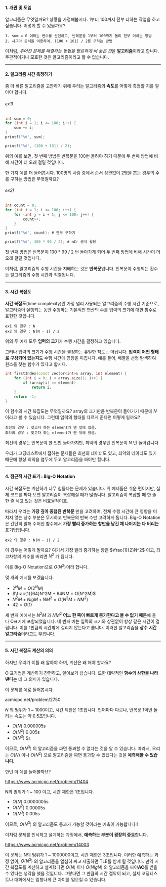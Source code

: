 #### 1. 개관 및 도입

알고리즘은 무엇일까요? 상황을 가정해봅시다. 1부터 100까지 전부 더하는 작업을 하고 싶습니다. 어떻게 할 수 있을까요?

    1. sum = 0 이라는 변수를 선언하고, 반복문을 1부터 100까지 돌려 전부 더하는 방법
    2. 시그마 공식을 이용하여, (100 + 101) / 2를 구하는 방법

이처럼, *주어진 문제를 해결하는 방법을 명료하게 써 놓은 것*을 **알고리즘**이라고 합니다. 주관적이거나 모호한 것은 알고리즘이라고 할 수 없습니다.
***

#### 2. 알고리즘 시간 측정하기

좀 더 빠른 알고리즘을 고안하기 위해 우리는 알고리즘의 **속도**를 어떻게 측정할 지를 알아야 합니다.
###### ex1)
```c
int sum = 0;
for (int i = 1; i <= 100; i++) {
    sum += i;
}
printf("%d", sum);
```
```c
printf("%d", (100 + 101) / 2);
```
위의 예를 보면, 첫 번째 방법은 반복문을 100번 돌려야 하기 때문에 두 번째 방법에 비해 시간이 더 오래 걸릴 것입니다.


한 가지 예를 더 들어봅시다. 100명의 사람 중에서 순서 상관없이 2명을 뽑는 경우의 수를 구하는 방법은 무엇일까요?
###### ex2)
```c
int count = 0;
for (int i = 1; i <= 100; i++) {
    for (int j = i + 1; j <= 100; j++) {
        count++;
    }
}
printf("%d", count); # 전부 구하기
```
```c
printf("%d", 100 * 99 / 2); # nCr 공식 활용
```
첫 번째 방법은 반복문이 100 * 99 / 2 번 돌아가게 되어 두 번째 방법에 비해 시간이 더 오래 걸릴 것입니다.

이처럼, 알고리즘의 수행 시간을 지배하는 것은 **반복문**입니다. 반복문이 수행되는 횟수는 알고리즘의 수행 시간과 직결됩니다.
***

#### 3. 시간 복잡도

**시간 복잡도**(time complexity)란 가장 널리 사용되는 알고리즘의 수행 시간 기준으로, 알고리즘이 실행되는 동안 수행하는 기본적인 연산의 수를 입력의 크기에 대한 함수로 표현한 것입니다.

    ex1 의 경우 : N
    ex2 의 경우 : N(N - 1) / 2
    
위의 두 예제 모두 **입력의 크기**가 수행 시간을 결정하고 있습니다.

그러나 입력의 크기가 수행 시간을 결정하는 유일한 척도는 아닙니다. **입력이 어떤 형태로 구성되어 있는지**도 수행 시간에 영향을 미칩니다.
예를 들어, 배열을 선형 탐색하여 원소를 찾는 함수가 있다고 합시다.
```cpp
int firstIndex(const vector<int>& array, int element) {
    for (int i = 0; i < array.size(); i++) {
        if (array[i] == element)
            return i;
    }
    return -1;
}
```
이 함수의 시간 복잡도는 무엇일까요? array의 크기만큼 반복문이 돌아가기 때문에 $N$ 이라고 볼 수 있습니다.
그런데 입력의 형태를 다르게 준다면 어떻게 될까요?

    최선의 경우 : 찾고자 하는 element가 맨 앞에 있음.
    최악의 경우 : 찾고자 하는 element가 맨 뒤에 있음.
    
최선의 경우는 반복문이 한 번만 돌아가지만, 최악의 경우엔 반복문이 $N$ 번 돌아갑니다.

우리가 코딩테스트에서 접하는 문제들은 최선의 데이터도 있고, 최악의 데이터도 있기 때문에 항상 최악을 염두에 두고 알고리즘을 짜야만 합니다.
***

#### 4. 점근적 시간 표기 : Big-O Notation

시간 복잡도는 계산하기 너무 힘들다는 문제가 있습니다. 위 예제들은 쉬운 편이지만, 실제 코드를 짜다 보면 알고리즘이 복잡해질 때가 많습니다. 알고리즘이 복잡할 때 한 줄 한 줄 세고 있는 것은 비효율적이죠.

따라서 우리는 **가장 깊이 중첩된 반복문** 만을 고려하여, 전체 수행 시간에 큰 영향을 미치지 않는 상수 부분은 무시하고 반복문의 반복 수만 고려하게 됩니다.
Big-O Notation은 간단히 말해 주어진 함수에서 **가장 빨리 증가하는 항만을 남긴 채 나머지는 다 버리는** 표기법입니다.

    ex2 의 경우 : N(N - 1) / 2

이 경우는 어떻게 될까요?
여기서 가장 빨리 증가하는 항은 $\frac{1}{2}N^2$ 이고, 최고차항의 계수를 버리면 $N^2$ 가 됩니다.

이를 Big-O Notation으로 $O(N^2)$ 이라 합니다.

몇 개의 예시를 보겠습니다.
* $2^NM = O(2^NM)$ 
* $\frac{1}{64}N^2M + 64NM = O(N^2M)$ 
* $N^2M + NlgM + NM^2 = O(N^2M + NM^2)$ 
* $42 = O(1)$ 

세 번째 예에서는 $N^2M$ 과 $NM^2$ **어느 한 쪽이 빠르게 증가한다고 볼 수 없기 때문**에 둘 다 O표기에 포함되었습니다.
네 번째 예는 입력의 크기와 상관없이 항상 같은 시간이 걸립니다. 이를 1만큼의 시간밖에 걸리지 않는다고 씁니다. 이러한 알고리즘을 **상수 시간 알고리즘**이라고도 부릅니다.

***
#### 5. 시간 복잡도 계산의 의의

하지만 우리가 이를 왜 알아야 하며, 계산은 왜 해야 할까요?

O 표기법은 계산하기 간편하고, 알아보기 쉽습니다. 또한 대략적인 **함수의 상한을 나타낸다**는 데 그 의미가 있습니다. 

이 문제를 예로 들어봅시다.

acmicpc.net/problem/2750

$N$ 의 범위가 1 ~ 1000이고, 시간 제한은 1초입니다.
언어마다 다르나, 반복문 1억번 돌리는 속도는 약 0.5초입니다.

* $O(N)$ 0.000005s
* $O(N^2)$ 0.005s
* $O(N^3)$ 5s
    
이므로, $O(N^3)$ 의 알고리즘을 짜면 통과할 수 없다는 것을 알 수 있습니다.
따라서, 우리는 $O(N)$ 이나 $O(N^2)$ 으로 알고리즘을 짜면 통과할 수 있겠다는 것을 **예측해볼 수 있습니다.**

한번 더 예를 들어볼까요?

https://www.acmicpc.net/problem/11404

N의 범위가 1 ~ 100 이고, 시간 제한은 1초입니다.

* $O(N)$ 0.0000005s
* $O(N^2)$ 0.00005s
* $O(N^3)$ 0.005s

이므로, $O(N^3)$ 의 알고리즘도 통과가 가능할 것이라는 예측이 가능합니다!!

이처럼 문제를 인식하고 설계하는 과정에서, **예측하는 부분이 굉장히 중요**합니다.

https://www.acmicpc.net/problem/14003

이 문제는 N의 범위가 1 ~ 1000000이고, 시간 제한은 3초입니다.
이러한 예측하는 과정 없이, $O(N^2)$ 의 알고리즘을 열심히 짜고 제출하면 TLE를 받게 될 것입니다.
만약 시간 복잡도를 계산하고 설계했다면 $O(N)$ 이나 $O(NlgN)$ 의 알고리즘을 짜야**AC**를 받을 수 있다는 생각을 했을 것입니다.
그렇다면 그 만큼의 시간 절약이 되고, 실제 코딩테스트나 대회에서는 엄청나게 큰 차이를 일으킬 수 있습니다.
